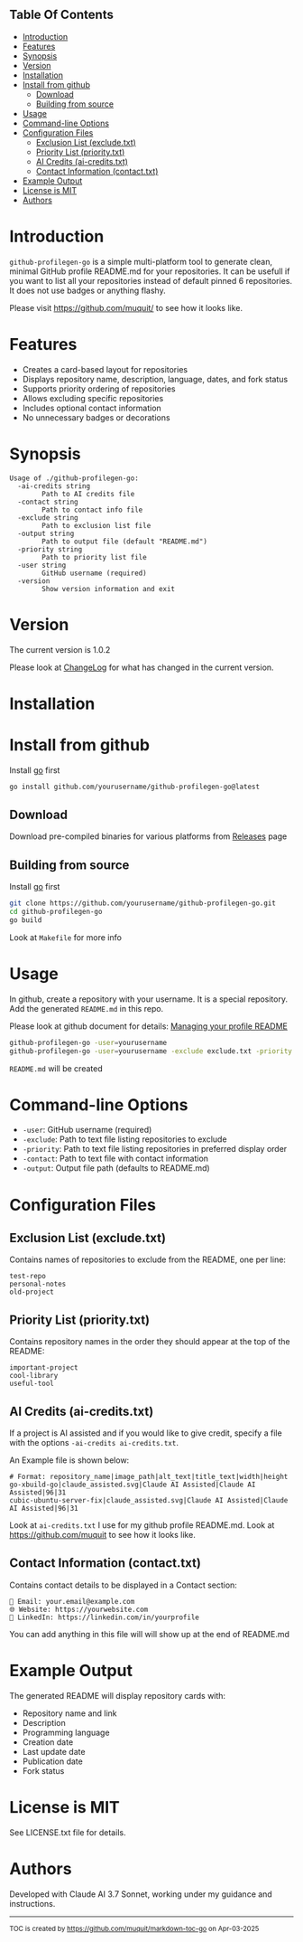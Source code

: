 ## Table Of Contents
- [Introduction](#introduction)
- [Features](#features)
- [Synopsis](#synopsis)
- [Version](#version)
- [Installation](#installation)
- [Install from github](#install-from-github)
  - [Download](#download)
  - [Building from source](#building-from-source)
- [Usage](#usage)
- [Command-line Options](#command-line-options)
- [Configuration Files](#configuration-files)
  - [Exclusion List (exclude.txt)](#exclusion-list-excludetxt)
  - [Priority List (priority.txt)](#priority-list-prioritytxt)
  - [AI Credits (ai-credits.txt)](#ai-credits-ai-creditstxt)
  - [Contact Information (contact.txt)](#contact-information-contacttxt)
- [Example Output](#example-output)
- [License is MIT](#license-is-mit)
- [Authors](#authors)

# Introduction

`github-profilegen-go` is a simple multi-platform tool to generate clean, minimal GitHub profile README.md
for your repositories.
It can be usefull if you want to list all your repositories instead of 
default pinned 6 repositories.  It does not use badges or anything flashy. 

Please visit https://github.com/muquit/ to see how it looks like.

# Features
- Creates a card-based layout for repositories
- Displays repository name, description, language, dates, and fork status
- Supports priority ordering of repositories
- Allows excluding specific repositories
- Includes optional contact information
- No unnecessary badges or decorations

# Synopsis
```
Usage of ./github-profilegen-go:
  -ai-credits string
    	Path to AI credits file
  -contact string
    	Path to contact info file
  -exclude string
    	Path to exclusion list file
  -output string
    	Path to output file (default "README.md")
  -priority string
    	Path to priority list file
  -user string
    	GitHub username (required)
  -version
    	Show version information and exit
```

# Version
The current version is 1.0.2

Please look at [ChangeLog](ChangeLog.md) for what has changed in the current version.

# Installation
# Install from github

Install [go](https://go.dev/) first

```bash
go install github.com/yourusername/github-profilegen-go@latest
```

## Download

Download pre-compiled binaries for various platforms from
[Releases](https://github.com/muquit/github-profilegen-go/releases) page

## Building from source
Install [go](https://go.dev/) first

```bash
git clone https://github.com/yourusername/github-profilegen-go.git
cd github-profilegen-go
go build
```

Look at `Makefile` for more info

# Usage

In github, create a repository with your username. It is a special repository. Add the
generated `README.md` in this repo.

Please look at  github document for details:
[Managing your profile README](https://docs.github.com/en/account-and-profile/setting-up-and-managing-your-github-profile/customizing-your-profile/managing-your-profile-readme)

```bash
github-profilegen-go -user=yourusername
github-profilegen-go -user=yourusername -exclude exclude.txt -priority priority.txt -contact contact.txt
```

`README.md` will be created

# Command-line Options
- `-user`: GitHub username (required)
- `-exclude`: Path to text file listing repositories to exclude
- `-priority`: Path to text file listing repositories in preferred display order
- `-contact`: Path to text file with contact information
- `-output`: Output file path (defaults to README.md)

# Configuration Files

## Exclusion List (exclude.txt)
Contains names of repositories to exclude from the README, one per line:
```
test-repo
personal-notes
old-project
```

## Priority List (priority.txt)
Contains repository names in the order they should appear at the top of the README:
```
important-project
cool-library
useful-tool
```

## AI Credits (ai-credits.txt)
If a project is AI assisted and if you would like to give credit, specify a
file with the options `-ai-credits ai-credits.txt`.

An Example file is shown below:
```
# Format: repository_name|image_path|alt_text|title_text|width|height
go-xbuild-go|claude_assisted.svg|Claude AI Assisted|Claude AI Assisted|96|31
cubic-ubuntu-server-fix|claude_assisted.svg|Claude AI Assisted|Claude AI Assisted|96|31
```
Look at `ai-credits.txt` I use for my github profile README.md. Look at
https://github.com/muquit to see how it looks like.

## Contact Information (contact.txt)
Contains contact details to be displayed in a Contact section:
```
📧 Email: your.email@example.com
🌐 Website: https://yourwebsite.com
💼 LinkedIn: https://linkedin.com/in/yourprofile
```
You can add anything in this file will will show up at the end of README.md


# Example Output
The generated README will display repository cards with:
- Repository name and link
- Description
- Programming language
- Creation date
- Last update date
- Publication date
- Fork status

# License is MIT

See LICENSE.txt file for details.

# Authors
Developed with Claude AI 3.7 Sonnet, working under my guidance and instructions.

---
<sub>TOC is created by https://github.com/muquit/markdown-toc-go on Apr-03-2025</sub>
